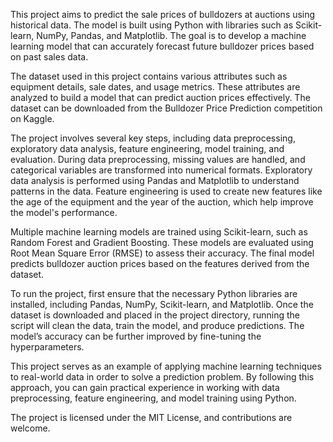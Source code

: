This project aims to predict the sale prices of bulldozers at auctions using historical data. The model is built using Python with libraries such as Scikit-learn, NumPy, Pandas, and Matplotlib. The goal is to develop a machine learning model that can accurately forecast future bulldozer prices based on past sales data.

The dataset used in this project contains various attributes such as equipment details, sale dates, and usage metrics. These attributes are analyzed to build a model that can predict auction prices effectively. The dataset can be downloaded from the Bulldozer Price Prediction competition on Kaggle.

The project involves several key steps, including data preprocessing, exploratory data analysis, feature engineering, model training, and evaluation. During data preprocessing, missing values are handled, and categorical variables are transformed into numerical formats. Exploratory data analysis is performed using Pandas and Matplotlib to understand patterns in the data. Feature engineering is used to create new features like the age of the equipment and the year of the auction, which help improve the model's performance.

Multiple machine learning models are trained using Scikit-learn, such as Random Forest and Gradient Boosting. These models are evaluated using Root Mean Square Error (RMSE) to assess their accuracy. The final model predicts bulldozer auction prices based on the features derived from the dataset.

To run the project, first ensure that the necessary Python libraries are installed, including Pandas, NumPy, Scikit-learn, and Matplotlib. Once the dataset is downloaded and placed in the project directory, running the script will clean the data, train the model, and produce predictions. The model’s accuracy can be further improved by fine-tuning the hyperparameters.

This project serves as an example of applying machine learning techniques to real-world data in order to solve a prediction problem. By following this approach, you can gain practical experience in working with data preprocessing, feature engineering, and model training using Python.

The project is licensed under the MIT License, and contributions are welcome.
